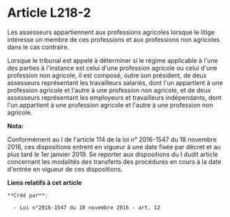 # Article L218-2

Les assesseurs appartiennent aux professions agricoles lorsque le litige intéresse un membre de ces professions et aux
professions non agricoles dans le cas contraire.

Lorsque le tribunal est appelé à déterminer si le régime applicable à l'une des parties à l'instance est celui d'une
profession agricole ou celui d'une profession non agricole, il est composé, outre son président, de deux assesseurs
représentant les travailleurs salariés, dont l'un appartient à une profession agricole et l'autre à une profession non
agricole, et de deux assesseurs représentant les employeurs et travailleurs indépendants, dont l'un appartient à une
profession agricole et l'autre à une profession non agricole.

**Nota:**

Conformément au I de l'article 114 de la loi n° 2016-1547 du 18 novembre 2016, ces dispositions entrent en vigueur à une date
fixée par décret et au plus tard le 1er janvier 2019. Se reporter aux dispositions du I dudit article concernant les
modalités des transferts des procédures en cours à la date d'entrée en vigueur de ces dispositions.

**Liens relatifs à cet article**

	**Créé par**:

	  - Loi n°2016-1547 du 18 novembre 2016 - art. 12
